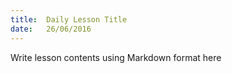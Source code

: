 ```yaml
---
title:  Daily Lesson Title
date:   26/06/2016
---
```


Write lesson contents using Markdown format here